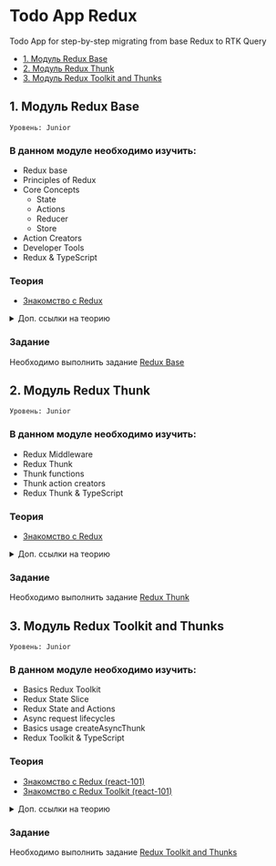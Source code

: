 # Todo App Redux

Todo App for step-by-step migrating from base Redux to RTK Query

* [1. Модуль Redux Base](#1-модуль-redux-base)
* [2. Модуль Redux Thunk](#2-модуль-redux-thunk)
* [3. Модуль Redux Toolkit and Thunks](#3-модуль-redux-toolkit-and-thunks)

## 1. Модуль Redux Base

`Уровень: Junior`

### В данном модуле необходимо изучить:

* Redux base
* Principles of Redux
* Core Concepts
  * State
  * Actions
  * Reducer
  * Store
* Action Creators
* Developer Tools
* Redux & TypeScript

### Теория

* [Знакомство с Redux](https://github.com/shopot/react-101/tree/redux-base)
<details>
  <summary>Доп. ссылки на теорию</summary>

* [Redux Base](https://handsonreact.com/docs/redux)
* [Redux Tutorial: An Overview and Walkthrough](https://www.taniarascia.com/redux-react-guide/)
* [Простое соглашение об именах для Action Creators](https://decembersoft.com/posts/a-simple-naming-convention-for-action-creators-in-redux-js/)
* [Flux Standard Action](https://github.com/redux-utilities/flux-standard-action)
* [Redux & TypeScript](https://handsonreact.com/docs/redux-typescript)
* [Типизация Root State и Dispatch](https://redux.js.org/usage/usage-with-typescript#define-root-state-and-dispatch-types)
* [Типизация useDispatch и useSelector](https://redux.js.org/usage/usage-with-typescript#define-typed-hooks)
* [Использование типизированных хуков в компонентах](https://redux.js.org/usage/usage-with-typescript#use-typed-hooks-in-components)
* [Redux DevTools Extension](https://github.com/reduxjs/redux-devtools/tree/main/extension#installation)
* [Getting Redux DevTools to Work with TypeScript](https://www.mydatahack.com/getting-redux-devtools-to-work-with-typescript/)

</details>


### Задание

Необходимо выполнить задание [Redux Base](./redux-base.md)

## 2. Модуль Redux Thunk

`Уровень: Junior`

### В данном модуле необходимо изучить:

* Redux Middleware
* Redux Thunk
* Thunk functions
* Thunk action creators
* Redux Thunk & TypeScript

### Теория

* [Знакомство с Redux](https://github.com/shopot/react-101/tree/redux-base)

<details>
  <summary>Доп. ссылки на теорию</summary>

* [Redux Thunk (handsonreact.com)](https://handsonreact.com/docs/redux-thunk)
* [React Redux Thunk (handsonreact.com)](https://handsonreact.com/docs/react-redux-thunk)
* [Thunk middleware for Redux (redux-thunk)](https://github.com/reduxjs/redux-thunk)
* [Redux Thunk Explained with Examples (freecodecamp.org)](https://www.freecodecamp.org/news/redux-thunk-explained-with-examples/)
* [Redux: Writing Logic with Thunks (redux.js.org)](https://redux.js.org/usage/writing-logic-thunks)

</details>

### Задание

Необходимо выполнить задание [Redux Thunk](./redux-thunk.md)


## 3. Модуль Redux Toolkit and Thunks

`Уровень: Junior`

### В данном модуле необходимо изучить:

* Basics Redux Toolkit
* Redux State Slice
* Redux State and Actions
* Async request lifecycles
* Basics usage createAsyncThunk
* Redux Toolkit & TypeScript

### Теория

* [Знакомство с Redux (react-101)](https://github.com/shopot/react-101/tree/redux-base)
* [Знакомство с Redux Toolkit (react-101)](https://github.com/shopot/react-101/tree/redux-toolkit-quick)

<details>
  <summary>Доп. ссылки на теорию</summary>

* [Redux Toolkit Quick Start (redux.js.org)](https://redux-toolkit.js.org/tutorials/quick-start)
* [createSlice (redux.js.org)](https://redux-toolkit.js.org/api/createSlice)
* [createAsyncThunk (redux.js.org)](https://redux-toolkit.js.org/api/createAsyncThunk)
* [📺 Асинхронная работа с Redux Toolkit и createAsyncThunk (youtube.com)](https://www.youtube.com/watch?v=6RTbC8Acj1M)
* [Mastering Async Actions within createAsyncThunk in Redux Toolkit](https://blog.stackademic.com/mastering-async-actions-within-createasyncthunk-in-redux-toolkit-382af0eaae57)

</details>

### Задание

Необходимо выполнить задание [Redux Toolkit and Thunks](./redux-toolkit-thunks.md)
